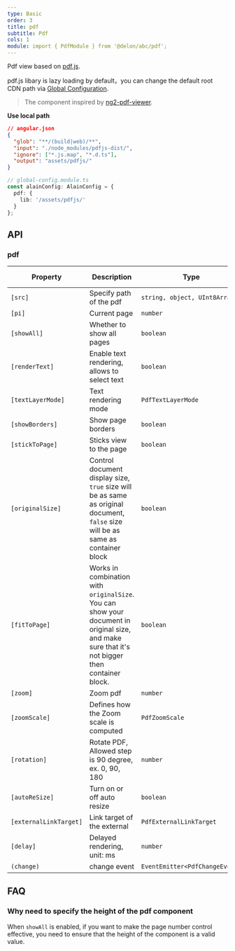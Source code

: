 ```yaml
---
type: Basic
order: 3
title: pdf
subtitle: Pdf
cols: 1
module: import { PdfModule } from '@delon/abc/pdf';
---
```


Pdf view based on [pdf.js](https://mozilla.github.io/pdf.js/).

pdf.js libary is lazy loading by default，you can change the default root CDN path via [Global Configuration](/docs/global-config).

> The component inspired by [ng2-pdf-viewer](https://github.com/VadimDez/ng2-pdf-viewer).

**Use local path**

```json
// angular.json
{
  "glob": "**/(build|web)/**",
  "input": "./node_modules/pdfjs-dist/",
  "ignore": ["*.js.map", "*.d.ts"],
  "output": "assets/pdfjs/"
}
```

```ts
// global-config.module.ts
const alainConfig: AlainConfig = {
  pdf: {
    lib: '/assets/pdfjs/'
  }
};
```

## API

### pdf

| Property | Description | Type | Default | Global Config |
|----------|-------------|------|---------|---------------|
| `[src]` | Specify path of the pdf | `string, object, UInt8Array` | - | - |
| `[pi]` | Current page | `number` | `1` | - |
| `[showAll]` | Whether to show all pages | `boolean` | `true` | ✅ |
| `[renderText]` | Enable text rendering, allows to select text | `boolean` | `true` | ✅ |
| `[textLayerMode]` | Text rendering mode | `PdfTextLayerMode` | `ENABLE` | - |
| `[showBorders]` | Show page borders | `boolean` | `false` | ✅ |
| `[stickToPage]` | Sticks view to the page | `boolean` | `false` | - |
| `[originalSize]` | Control document display size, `true` size will be as same as original document, `false` size will be as same as container block | `boolean` | `true` | ✅ |
| `[fitToPage]` | Works in combination with `originalSize`. You can show your document in original size, and make sure that it's not bigger then container block. | `boolean` | `false` | ✅ |
| `[zoom]` | Zoom pdf | `number` | `1` | - |
| `[zoomScale]` | Defines how the Zoom scale is computed | `PdfZoomScale` | `page-width` | - |
| `[rotation]` | Rotate PDF, Allowed step is 90 degree, ex. 0, 90, 180 | `number` | `0` | - |
| `[autoReSize]` | Turn on or off auto resize | `boolean` | `true` | ✅ |
| `[externalLinkTarget]` | Link target of the external | `PdfExternalLinkTarget` | `BLANK` | - |
| `[delay]` | Delayed rendering, unit: ms | `number` | `0` | - |
| `(change)` | change event | `EventEmitter<PdfChangeEvent>` | - | - |

## FAQ

### Why need to specify the height of the pdf component

When `showAll` is enabled, if you want to make the page number control effective, you need to ensure that the height of the component is a valid value.
